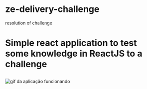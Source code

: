 # ze-delivery-challenge

resolution of challenge


# Simple react application to test some knowledge in ReactJS to a challenge

##

![gif da aplicação funcionando](https://github.com/blmarquess/ze-delivery-challenge/blob/88be7906a1468d3aed10579c05e57ee0483b0c6d/ze-delivery.gif)
